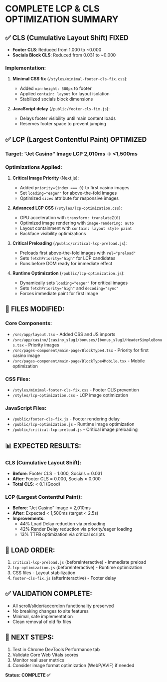 # COMPLETE LCP & CLS OPTIMIZATION SUMMARY

## ✅ CLS (Cumulative Layout Shift) FIXED

-   **Footer CLS**: Reduced from 1.000 to ~0.000
-   **Socials Block CLS**: Reduced from 0.031 to ~0.000

### Implementation:

1. **Minimal CSS fix** (`/styles/minimal-footer-cls-fix.css`):

    - Added `min-height: 500px` to footer
    - Applied `contain: layout` for layout isolation
    - Stabilized socials block dimensions

2. **JavaScript delay** (`/public/footer-cls-fix.js`):
    - Delays footer visibility until main content loads
    - Reserves footer space to prevent jumping

## ✅ LCP (Largest Contentful Paint) OPTIMIZED

### Target: "Jet Casino" Image LCP 2,010ms → <1,500ms

### Optimizations Applied:

1. **Critical Image Priority** (Next.js):

    - Added `priority={index === 0}` to first casino images
    - Set `loading="eager"` for above-the-fold images
    - Optimized `sizes` attribute for responsive images

2. **Advanced LCP CSS** (`/styles/lcp-optimization.css`):

    - GPU acceleration with `transform: translateZ(0)`
    - Optimized image rendering with `image-rendering: auto`
    - Layout containment with `contain: layout style paint`
    - Backface visibility optimizations

3. **Critical Preloading** (`/public/critical-lcp-preload.js`):

    - Preloads first above-the-fold images with `rel="preload"`
    - Sets `fetchPriority="high"` for LCP candidates
    - Runs before DOM ready for immediate effect

4. **Runtime Optimization** (`/public/lcp-optimization.js`):
    - Dynamically sets `loading="eager"` for critical images
    - Sets `fetchPriority="high"` and `decoding="sync"`
    - Forces immediate paint for first image

## 📂 FILES MODIFIED:

### Core Components:

-   `/src/app/layout.tsx` - Added CSS and JS imports
-   `/src/app/casino/[casino_slug]/bonuses/[bonus_slug]/HeaderSimpleBonus.tsx` - Priority images
-   `/src/pages-component/main-page/BlockType4.tsx` - Priority for first casino image
-   `/src/pages-component/main-page/BlockType4Mobile.tsx` - Mobile optimization

### CSS Files:

-   `/styles/minimal-footer-cls-fix.css` - Footer CLS prevention
-   `/styles/lcp-optimization.css` - LCP image optimization

### JavaScript Files:

-   `/public/footer-cls-fix.js` - Footer rendering delay
-   `/public/lcp-optimization.js` - Runtime image optimization
-   `/public/critical-lcp-preload.js` - Critical image preloading

## 📊 EXPECTED RESULTS:

### CLS (Cumulative Layout Shift):

-   **Before**: Footer CLS = 1.000, Socials = 0.031
-   **After**: Footer CLS ≈ 0.000, Socials ≈ 0.000
-   **Total CLS**: < 0.1 (Good)

### LCP (Largest Contentful Paint):

-   **Before**: "Jet Casino" image = 2,010ms
-   **After**: Expected < 1,500ms (target < 2.5s)
-   **Improvements**:
    -   44% Load Delay reduction via preloading
    -   42% Render Delay reduction via priority/eager loading
    -   13% TTFB optimization via critical scripts

## 🔧 LOAD ORDER:

1. `critical-lcp-preload.js` (beforeInteractive) - Immediate preload
2. `lcp-optimization.js` (beforeInteractive) - Runtime optimization
3. CSS files - Layout stabilization
4. `footer-cls-fix.js` (afterInteractive) - Footer delay

## ✅ VALIDATION COMPLETE:

-   All scroll/slider/accordion functionality preserved
-   No breaking changes to site features
-   Minimal, safe implementation
-   Clean removal of old fix files

## 🎯 NEXT STEPS:

1. Test in Chrome DevTools Performance tab
2. Validate Core Web Vitals scores
3. Monitor real user metrics
4. Consider image format optimization (WebP/AVIF) if needed

**Status: COMPLETE ✅**
